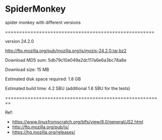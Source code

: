 # SpiderMonkey

spider monkey with different versions 


=====================================================




version 24.2.0

http://ftp.mozilla.org/pub/mozilla.org/js/mozjs-24.2.0.tar.bz2

Download MD5 sum: 5db79c10e049a2dc117a6e6a3bc78a8e

Download size: 15 MB

Estimated disk space required: 1.8 GB

Estimated build time: 4.2 SBU (additional 1.6 SBU for the tests)




========================================================


Ref: 

- https://www.linuxfromscratch.org/blfs/view/8.0/general/JS2.html
- http://ftp.mozilla.org/pub/js/
- https://hg.mozilla.org/releases/
